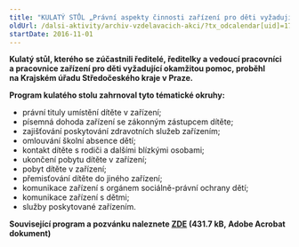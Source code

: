 ```yaml
---
title: "KULATÝ STŮL „Právní aspekty činnosti zařízení pro děti vyžadující okamžitou pomoc“ Praha"
oldUrl: /dalsi-aktivity/archiv-vzdelavacich-akci/?tx_odcalendar[uid]=170&cHash=36b0ad4b049b4da37861576132562b07
startDate: 2016-11-01
---
```


<p><b>Kulatý stůl, kterého se zúčastnili ředitelé, ředitelky a vedoucí pracovníci a pracovnice zařízení pro děti vyžadující okamžitou pomoc, proběhl na Krajském úřadu Středočeského kraje v Praze. </b></p>
<p><b>Program kulatého stolu zahrnoval tyto tématické okruhy:</b></p>
<p></p><ul><li>právní tituly umístění dítěte v zařízení;</li><li>písemná dohoda zařízení se zákonným zástupcem dítěte;</li><li>zajišťování poskytování zdravotních služeb zařízením;</li><li>omlouvání školní absence dětí;</li><li>kontakt dítěte s rodiči a dalšími blízkými osobami;</li><li>ukončení pobytu dítěte v zařízení;</li><li>pobyt dítěte v zařízení;</li><li>přemisťování dítěte do jiného zařízení;</li><li>komunikace zařízení s orgánem sociálně-právní ochrany dětí;</li><li>komunikace zařízení s dětmi;</li><li>služby poskytované zařízením.</li></ul><p><b>Související program a pozvánku naleznete <a href="https://www.ochrance.cz/uploads-import/projekt_ESF/ARCHIV_2016/SEMINARE_ARCHIV/11_01_Pravni_aspekty_cinnosti_zarizeni_pro_deti_vyzadujici_okamzitou_pomoc_pozvanka_02.pdf" target="_blank">ZDE</a> (431.7 kB, Adobe Acrobat dokument)</b></p>
<p></p>
<p></p>
